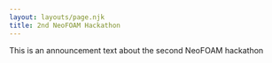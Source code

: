 ```yaml
---
layout: layouts/page.njk
title: 2nd NeoFOAM Hackathon
---
```


This is an announcement text about the second NeoFOAM hackathon


